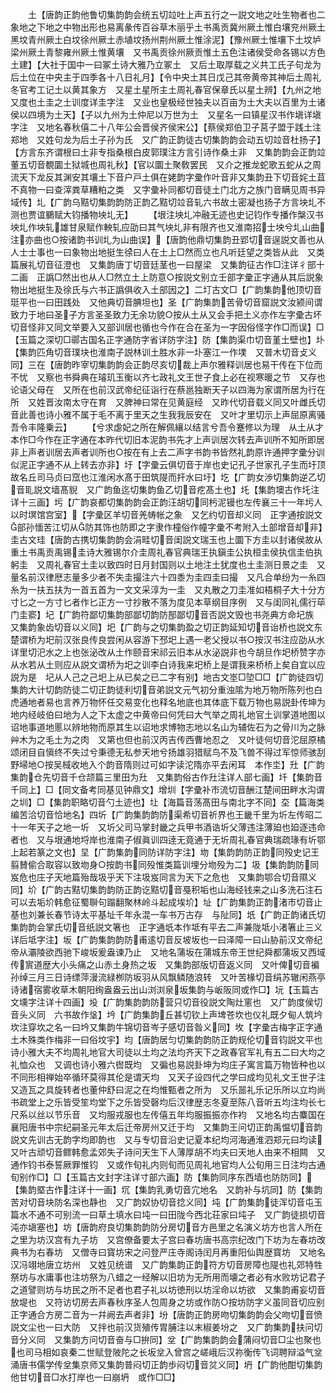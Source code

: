 <!-- { "loadSidebar": true } -->
　　土【唐韵正韵他鲁切集韵韵会统五切竝吐上声五行之一説文地之吐生物者也二象地之下地之中物出形也易离彖传百谷草木丽乎土书禹贡冀州厥土惟白壤兖州厥土黑坟青州厥土白坟徐州厥土赤埴坟扬州荆州厥土惟涂泥】【豫州厥土惟壤下土坟垆梁州厥土青黎雍州厥土惟黄壤　又书禹贡徐州厥贡惟土五色注诸侯受命各锡以方色土建】【大社于国中一曰冢土诗大雅乃立冢土　又后土取厚载之义共工氏子句龙为后土位在中央主于四季各十八日礼月】【令中央土其日戊己其帝黄帝其神后土周礼冬官考工记土以黄其象方　又星土星所主土周礼春官保章氏以星土辨】【九州之地　又度也土圭之土训度详圭字注　又业也皇极经世独夫以百亩为土大夫以百里为土诸侯以四境为土天】【子以九州为土仲尼以万世为土　又星名一曰镇星汉书作塡详塡字注　又地名春秋僖二十八年公会晋侯齐侯宋公】【蔡侯郑伯卫子莒子盟于践土注郑地　又姓句龙为后土子孙为氏　又广韵正韵徒古切集韵韵会动五切竝音杜扬子】【方言东齐谓根曰土非专指桑根白皮郭璞注方言引诗作桑土非　又集韵韵会正韵竝董五切音覩圜土狱城也周礼秋】【官以圜土聚敎罢民　又介之推龙蛇歌五蛇从之周流天下龙反其渊安其壤土下音户戸土俱在姥韵字彚作叶音非又集韵丑下切音姹土苴不真物一曰查滓粪草糟粕之类　又字彚补同都切音徒土门北方之族门音瞒见周书异域传】圠【广韵乌黠切集韵韵防正韵乙黠切竝音轧六书故土密凝也扬子方言坱圠不测也贾谊鵩赋大钧播物坱圠无】
　　【垠注坱圠冲融无迹也史记钧作专播作槃汉书坱圠作坱轧雄甘泉赋作軮轧应劭曰其气坱圠非有限齐也又淮南招士坱兮圠山曲注亦曲也○按诸韵书训圠为山曲误】【唐韵他鼎切集韵丑郢切音逞説文善也从人士士事也一曰象物出地挺生徐曰人在土上□然而立也凡听廷望之类皆从此　又类篇展礼切音征澄也　又集韵唐丁切音廷茎也一曰屋梁　又集韵征古作□注详彳部十二画　正譌□然出也从人□然立土上防意○按説文别立壬部字彚正字通从其后説象物出地挺生及徐氏与六书正譌俱收入土部因之】二圢古文□【广韵集韵他顶切音珽平也一曰田践处　又他典切音腆坦也】圣【广韵集韵苦骨切音窟説文汝颍间谓致力于地曰圣子方言圣圣致力无余功貌○按从土从又会手把土义亦作左字彚古坏切音怪非又同文举要入又部训居也循也今作在合在圣为一字因俗怪字作□而误】□【玉篇之深切□鄩古国名正字通防字省详防字注】防【集韵渠巾切音堇土壁也】圤【集韵匹角切音璞块也淮南子説林训土胜水非一圤塞江一作墣　又普木切音攴义同】三在【唐韵昨宰切集韵韵会正韵尽亥切裁上声尔雅释训居也易干传在下位而不忧　又察也书舜典在璿玑玉衡以齐七政礼文王世子食上必在视寒暖之节　又存也论语父母在　又所在也前汉武帝纪征诣行在蔡邕独断天子以四海为家谓所居为行在所　又姓晋汝南太守在育　又脾神曰常在见黄庭经　又昨代切音载义同又叶雌氏切音此善也诗小雅不属于毛不离于里天之生我我辰安在　又叶才里切示上声屈原离骚吾令丰隆乗云】
　　【兮求虙妃之所在解佩纕以结言兮吾令蹇修以为理　从土从才本作□今作在正字通在本昨代切旧本泥韵书先才上声训居次转去声训所不知所即居非上声者训居去声者训所也○按在有上去二声字书韵书皆然礼韵原许通押字彚分训似泥正字通不从上转去亦非】圩【字彚云俱切音于岸也史记孔子世家孔子生而圩顶故名丘司马贞曰窊也江淮闲水髙于田筑隄而扞水曰圩】圪【广韵女渉切集韵逆乙切音耴説文墙髙貎　又广韵鱼迄切集韵鱼乙切音疙髙土也】圫【集韵墺古作圫注详十三画】圬【广韵哀都切集韵韵会正韵汪胡切同杇泥镘也左传襄三十一年圬人以时塓馆宫室】【字彚区羊切音羌帱帐之象　又乞约切音却义同　正字通按説文部孙愐苦江切从防其饰也防即之字隶作橦俗作幢字彚不考附入土部增音却非】圭古文珪【唐韵古携切集韵韵会涓畦切音闺説文瑞玉也上圜下方圭以封诸侯故从重土书禹贡禹锡圭诗大雅锡尔介圭周礼春官典瑞王执鎭圭公执桓圭侯执信圭伯执躬圭　又周礼春官土圭以致四时日月封国则以土地注土犹度也土圭测日景之圭　又量名前汉律厯志量多少者不失圭撮注六十四黍为圭四圭曰撮　又凡合单纷为一糸四糸为一扶五扶为一首五首为一文文采淳为一圭　又丸散之刀圭准如梧桐子大十分方寸匕之一方寸匕者作匕正方一寸抄散不落为度见本草纲目序例　又与闺同礼儒行荜门圭窬】圮【广韵符鄙切集韵部鄙切韵防郚鄙切音否説文毁也书尧典方命圮族　又集韵象齿切音以义同】圯【广韵与之切集韵盈之切正韵延知切音诒桥也説文东楚谓桥为圯前汉张良传良尝闲从容游下邳圯上遇一老父授以书○按汉书注应劭从水详里切汜水之上也张泌改从土作颐音宋祁云旧本从水泌説非也今胡旦作圯桥赞字亦从水若从土则应从説文谓桥为圯之训李白诗我来圯桥上是谓我来桥桥上矣自宜以应説为是　圮从人己之己圯上从已矣之已二字有别】地古文埊□埅□□【广韵徒四切集韵大计切韵防徒二切正韵徒利切音弟説文元气初分重浊隂为地万物所陈列也白虎通地者易也言养万物怀任交易变化也释名地底也其体底下载万物也易説卦传坤为地内经岐伯曰地为人之下太虚之中黄帝曰何凭曰大气举之周礼地官土训掌道地图以诏地事道地慝以辨地物而原其生以诏地求博物志地以名山为辅佐石为之骨川为之脉艸木为之毛土为之肉　又第也但也前汉丙吉传西曹地忍之　又叶徒何切音沱屈原橘颂闭目自愼终不失过兮秉德无私参天地兮扬雄羽猎赋鸟不及飞兽不得过军惊师骇刮野埽地○按吴棫收地入个韵音隋则过可如字读沱隋亦平去闲耳　本作坔】圱【广韵集韵仓先切音千仓颉篇三里田为圱　又集韵俗古作圱注详人部七画】圲【集韵音千同上】□【同文备考同基见钟鼎文】增圳【字彚补市流切音酬江楚间田畔水沟谓之圳】□【集韵职略切音勺土迹也】圵【海篇音荡髙田与南北字不同】圶【篇海类编苦洽切音恰地名】四圻【广韵集韵韵防渠希切音祈界也王畿千里为圻左传昭二十一年天子之地一圻　又圻父司马掌封畿之兵甲书酒诰圻父薄违注薄廹也廹逐违命者也　又与垠通地埒岸也淮南子俶眞训四逹无竟通于无圻周礼春官典瑞疏瑑有圻鄂上起若篆之文也】圼【广韵集韵同防详防字注】圽【集韵韵防正韵同殁史记王翦賛偷合取容以致圽身○按韵书同殁惟类篇训埋分圽殁为二】圾【集韵韵防同岌危也庄子天地篇殆哉圾乎天下注圾岌同言为天下之危也　又集韵鄂合切音隰义同】圿【广韵古黠切集韵韵防正韵讫黠切音戞积垢也山海经钱来之山多洗石注石可以去垢圿韩愈征蜀聨句蹋翻聚林岭斗起成埃圿】址【广韵集韵正韵渚市切音止基也刘兼长春节诗太平基址千年永混一车书万古存　与阯同】坁【广韵正韵诸氏切集韵韵会掌氏切音纸説文箸也　正字通坁本作坻有平去二声兼陇坻小渚箸止三义详后坻字注】坂【广韵集韵韵防甫逺切音反坡坂也一曰泽障一曰山胁前汉文帝纪帝从灞陵欲西驰下峻坂爰盎谏乃止　又地名蒲坂在蒲城东帝王世纪舜都蒲坂又西域传賔道歴大小头痛之山赤土身热之坂　又集韵部版切音返义同　又叶俾切音褊孙绰三月三日诗缥萍漫流緑栁防坂羽从风飘鳞随浪转　又叶苦椽切音绢苏辙闲燕亭诗诸宿雾收草木朝阳绚盎盎云出山浏浏泉坂集韵与岅阪同或作□】坃【玉篇古文壎字注详十四画】坄【广韵集韵韵防营只切音役説文陶灶窻也　又广韵度侯切音头义同　六书故作垼】坅【广韵集韵丘甚切钦上声埤苍坎也仪礼既夕甸人筑坅坎注穿坎之名一曰坅又集韵牛锦切音岑子感切音昝义同】坆【字彚古梅字正字通土木殊类作梅非一曰俗坟宇】均【唐韵居匀切集韵韵防正韵规伦切音钧説文平也诗小雅大夫不均周礼地官大司徒以土均之法均齐天下之政春官军礼有五二曰大均之礼恤众也　又调也诗小雅六辔既均　又徧也易説卦坤为均庄子寓言篇万物皆种也以不同形相禅始卒循环莫得其伦是谓天均　又天子设四代之学曰成均见礼文王世子注　又造瓦之具旋转者也董仲舒曰泥之在均惟甄者之所为　又乐噐礼乐记乐所以立均尚书疏堂上之乐皆受笙均堂下之乐皆受磬均后汉律歴志冬夏至陈八音听五均注均长七尺系以丝以节乐音　又均服戎服也左传僖五年均服振振亦作袀　又地名均古麋国在襄阳唐书中宗纪嗣圣元年太后迁帝房州又迁于均　又集韵王问切正韵禹愠切音韵説文先训古无韵字均即韵也　又与专切音沿史记夏本纪均河海通淮泗郑元曰均读　又叶古顽切音鳏韩愈孟郊失子诗问天生下人薄厚胡不均夫曰天地人由来不相闗　又通作钧书泰誓厥罪惟钧　又或作旬礼内则旬而见周礼地官均人公旬用三日注均古通旬别作□】□【玉篇古文封字注详寸部六画】防【集韵同序东西墙也防防同】【集韵塈古作注详十一画】坈【集韵乳勇切音宂地名　又韵补与坑同】防【集韵苦对切音块防名深也静也　又广韵奴协切音捻义同】坉【广韵集韵徒浑切音屯玉篇水不通不可别流一曰草土填水曰坉一曰田陇今西北荘家曰坉子　又广韵徒损切音沌亦塡塞也】坊【唐韵府良切集韵韵防分房切音方邑里之名演义坊方也言人所在之里为坊汉宫有九子坊　又宫僚备要太子宫曰春坊唐书高宗纪改门下坊为左春坊改典书为右春坊　又僧寺曰寳坊宋之问登严庄寺阁诗闰月再重阳仙舆歴寳坊　又地名汉冯翊地唐立坊州　又姓见统谱　又广韵集韵正韵符方切音房障也隄也礼郊特牲祭坊与水庸事也注坊祭为八蜡之一经解以旧坊为无所用而壊之者必有水败坊记君子之道譬则坊与坊民之所不足者也君子礼以坊徳刑以坊淫命以坊欲　又集韵甫妄切音放堤也　又符访切房去声春秋序圣人包周身之坊或作防○按坊防字义虽同音切应别正字通合方房二音为一幷阙去声者非】坋【唐韵正韵房吻切集韵韵会父吻切音愤説文尘也一曰大防　又拌也前汉货殖传胃脯注以末椒姜坋之　又广韵集韵扶问切音分义同　又集韵方问切音奋与□拚同】坌【广韵集韵韵会蒲闷切音□尘也聚也也司马相如哀秦二世赋登陂陀之长坂坌入曾宫之嵯峨后汉祢衡传飞词聘辩溢气坌涌唐书儒学传坌集京师又集韵普闷切正韵歩闷切音炃义同】坍【广韵他酣切集韵他甘切音□水打岸也一曰崩坍　或作□□】
